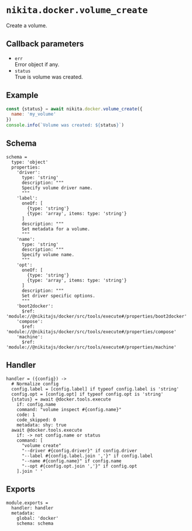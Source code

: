 
# `nikita.docker.volume_create`

Create a volume.

## Callback parameters

* `err`   
  Error object if any.   
* `status`   
  True is volume was created.

## Example

```js
const {status} = await nikita.docker.volume_create({
  name: 'my_volume'
})
console.info(`Volume was created: ${status}`)
```

## Schema

    schema =
      type: 'object'
      properties:
        'driver':
          type: 'string'
          description: """
          Specify volume driver name.
          """
        'label':
          oneOf: [
            {type: 'string'}
            {type: 'array', items: type: 'string'}
          ]
          description: """
          Set metadata for a volume.
          """
        'name':
          type: 'string'
          description: """
          Specify volume name.
          """
        'opt':
          oneOf: [
            {type: 'string'}
            {type: 'array', items: type: 'string'}
          ]
          description: """
          Set driver specific options.
          """
        'boot2docker':
          $ref: 'module://@nikitajs/docker/src/tools/execute#/properties/boot2docker'
        'compose':
          $ref: 'module://@nikitajs/docker/src/tools/execute#/properties/compose'
        'machine':
          $ref: 'module://@nikitajs/docker/src/tools/execute#/properties/machine'

## Handler

    handler = ({config}) ->
      # Normalize config
      config.label = [config.label] if typeof config.label is 'string'
      config.opt = [config.opt] if typeof config.opt is 'string'
      {status} = await @docker.tools.execute
        if: config.name
        command: "volume inspect #{config.name}"
        code: 1
        code_skipped: 0
        metadata: shy: true
      await @docker.tools.execute
        if: -> not config.name or status
        command: [
          "volume create"
          "--driver #{config.driver}" if config.driver
          "--label #{config.label.join ','}" if config.label
          "--name #{config.name}" if config.name
          "--opt #{config.opt.join ','}" if config.opt
        ].join ' '

## Exports

    module.exports =
      handler: handler
      metadata:
        global: 'docker'
        schema: schema
